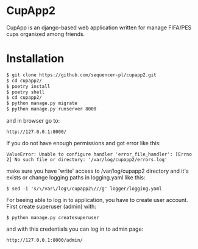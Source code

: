 # CupApp2

CupApp is an django-based web application written for manage FIFA/PES cups organized among friends.

# Installation

```sh
$ git clone https://github.com/sequencer-pl/cupapp2.git
$ cd cupapp2/
$ poetry install
$ poetry shell
$ cd cupapp2/
$ python manage.py migrate
$ python manage.py runserver 8000
```
and in browser go to:
```
http://127.0.0.1:8000/
```

If you do not have enough permissions and got error like this:
```
ValueError: Unable to configure handler 'error_file_handler': [Errno 2] No such file or directory: '/var/log/cupapp2/errors.log'
```
make sure you have 'write' access to /var/log/cupapp2 directory and it's exists or change logging paths in logging.yaml like this:
```
$ sed -i 's/\/var\/log\/cupapp2\///g' logger/logging.yaml
```

For beeing able to log in to application, you have to create user account. First create superuser (admin) with:
```
$ python manage.py createsuperuser
```
and with this credentials you can log in to admin page:
```
http://127.0.0.1:8000/admin/
```
